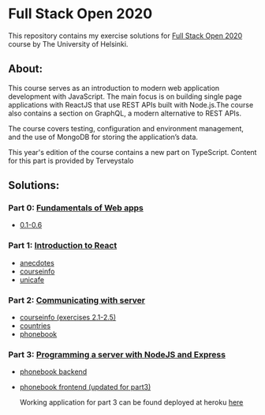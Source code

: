 # Full Stack Open 2020
This repository contains my exercise solutions for [Full Stack Open 2020](https://fullstackopen.com/en/) course by The University of Helsinki.

## About:
This course serves as an introduction to modern web application development with JavaScript. The main focus is on building single page applications with ReactJS that use REST APIs built with Node.js.The course also contains a section on GraphQL, a modern alternative to REST APIs.

The course covers testing, configuration and environment management, and the use of MongoDB for storing the application’s data.

This year's edition of the course contains a new part on TypeScript. Content for this part is provided by Terveystalo

## Solutions:
### Part 0: [Fundamentals of Web apps](https://fullstackopen.com/en/part0)
- [0.1-0.6](https://github.com/GreyGreyman/full-stack-open-2020/tree/master/part0)

### Part 1: [Introduction to React](https://fullstackopen.com/en/part1)
- [anecdotes](https://github.com/GreyGreyman/full-stack-open-2020/tree/master/part1/anecdotes)
- [courseinfo](https://github.com/GreyGreyman/full-stack-open-2020/tree/master/part1/courseinfo)
- [unicafe](https://github.com/GreyGreyman/full-stack-open-2020/tree/master/part1/unicafe)

### Part 2: [Communicating with server](https://fullstackopen.com/en/part2)
- [courseinfo (exercises 2.1-2.5)](https://github.com/GreyGreyman/full-stack-open-2020/tree/master/part2/courseinfo)
- [countries](https://github.com/GreyGreyman/full-stack-open-2020/tree/master/part2/countries)
- [phonebook](https://github.com/GreyGreyman/full-stack-open-2020/tree/master/part2/phonebook)

### Part 3: [Programming a server with NodeJS and Express](https://fullstackopen.com/en/part3)

- [phonebook backend](https://github.com/GreyGreyman/full-stack-open-2020/tree/master/part3/phonebook_backend)
- [phonebook frontend (updated for part3)](https://github.com/GreyGreyman/full-stack-open-2020/tree/master/part3/phonebook_frontend)

    Working application for part 3 can be found deployed at heroku [here](https://sheltered-sierra-81794.herokuapp.com/)
